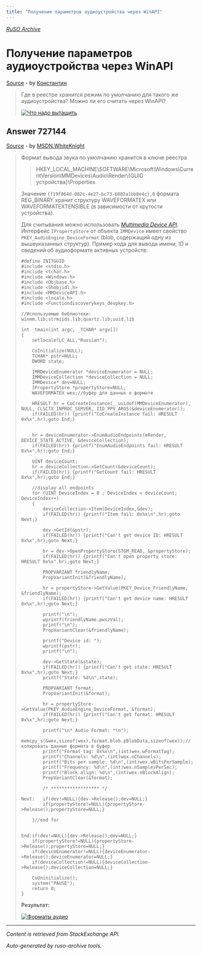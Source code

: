 ```yaml
---
title: "Получение параметров аудиоустройства через WinAPI"
---
```

<p><i><a href="https://github.com/MSDN-WhiteKnight/ruso-archive/">RuSO Archive</a></i></p>
<h1>Получение параметров аудиоустройства через WinAPI</h1>
<p><a href="https://ru.stackoverflow.com/questions/708024/%d0%9f%d0%be%d0%bb%d1%83%d1%87%d0%b5%d0%bd%d0%b8%d0%b5-%d0%bf%d0%b0%d1%80%d0%b0%d0%bc%d0%b5%d1%82%d1%80%d0%be%d0%b2-%d0%b0%d1%83%d0%b4%d0%b8%d0%be%d1%83%d1%81%d1%82%d1%80%d0%be%d0%b9%d1%81%d1%82%d0%b2%d0%b0-%d1%87%d0%b5%d1%80%d0%b5%d0%b7-winapi">Source</a> - by <a href="https://ru.stackoverflow.com/users/264119/%d0%9a%d0%be%d0%bd%d1%81%d1%82%d0%b0%d0%bd%d1%82%d0%b8%d0%bd">Константин</a></p>
<blockquote>
<p>Где в реестре хранится режим по умолчанию для такого же аудиоустройства?
Можно ли его считать через WinAPI?</p>

<p><a href="https://i.stack.imgur.com/CE3SE.jpg" rel="nofollow noreferrer"><img src="https://i.stack.imgur.com/CE3SE.jpg" alt="Что надо вытащить"></a></p>

</blockquote>
<h2>Answer 727144</h2>
<p><a href="https://ru.stackoverflow.com/a/727144/">Source</a> - by <a href="https://ru.stackoverflow.com/users/240512/msdn-whiteknight">MSDN.WhiteKnight</a></p>
<blockquote>
<p>Формат вывода звука по умолчанию хранится в ключе реестра</p>

<blockquote>
  <p>HKEY_LOCAL_MACHINE\SOFTWARE\Microsoft\Windows\CurrentVersion\MMDevices\Audio\Render\{GUID устройства}\Properties</p>
</blockquote>

<p>Значение <code>{f19f064d-082c-4e27-bc73-6882a1bb8e4c},0</code> формата REG_BINARY хранит структуру WAVEFORMATEX или WAVEFORMATEXTENSIBLE (в зависимости от крутости устройства).</p>

<p>Для считывания можно использовать <em><a href="https://msdn.microsoft.com/en-us/library/windows/desktop/dd370794(v=vs.85).aspx" rel="nofollow noreferrer">Multimedia Device API</a></em>. Интерфейс <code>IPropertyStore</code> от объекта <code>IMMDevice</code> имеет свойство <code>PKEY_AudioEngine_DeviceFormat</code> (blob, содержащий одну из вышеуказанных структур). Пример кода для вывода имени, ID и сведений об аудиоформате активных устройств:
</p>

<pre><code>#define INITGUID
#include &lt;stdio.h&gt;
#include &lt;tchar.h&gt;
#include &lt;Windows.h&gt;
#include &lt;Objbase.h&gt;
#include &lt;Shobjidl.h&gt;
#include &lt;MMDeviceAPI.h&gt;
#include &lt;locale.h&gt;
#include &lt;Functiondiscoverykeys_devpkey.h&gt;

//Используемые библиотеки: winmm.lib;strmiids.lib;quartz.lib;uuid.lib

int _tmain(int argc, _TCHAR* argv[])
{
    setlocale(LC_ALL,"Russian");

    CoInitialize(NULL);
    TCHAR* pstr=NULL;
    DWORD state;

    IMMDeviceEnumerator *deviceEnumerator = NULL;
    IMMDeviceCollection *deviceCollection = NULL;
    IMMDevice* dev=NULL;
    IPropertyStore *propertyStore=NULL;
    WAVEFORMATEX wex;//буфер для данных о формате

    HRESULT hr = CoCreateInstance(__uuidof(MMDeviceEnumerator), NULL, CLSCTX_INPROC_SERVER, IID_PPV_ARGS(&amp;deviceEnumerator));
    if(FAILED(hr)) {printf("CoCreateInstance fail: HRESULT 0x%x",hr);goto End;}


    hr = deviceEnumerator-&gt;EnumAudioEndpoints(eRender,  DEVICE_STATE_ACTIVE, &amp;deviceCollection);
    if(FAILED(hr)) {printf("EnumAudioEndpoints fail: HRESULT 0x%x",hr);goto End;}

    UINT deviceCount;
    hr = deviceCollection-&gt;GetCount(&amp;deviceCount);
    if(FAILED(hr)) {printf("GetCount fail: HRESULT 0x%x",hr);goto End;}

    //display all endpoints
    for (UINT DeviceIndex = 0 ; DeviceIndex &lt; deviceCount; DeviceIndex++)
    {
        deviceCollection-&gt;Item(DeviceIndex,&amp;dev);
        if(FAILED(hr)) {printf("Item fail: 0x%x\n",hr);goto Next;}

        dev-&gt;GetId(&amp;pstr);
        if(FAILED(hr)) {printf("Can't get device ID: HRESULT 0x%x",hr);goto Next;}

        hr = dev-&gt;OpenPropertyStore(STGM_READ, &amp;propertyStore);     
        if(FAILED(hr)) {printf("Can't open property store: HRESULT 0x%x",hr);goto Next;}

        PROPVARIANT friendlyName;
        PropVariantInit(&amp;friendlyName);

        hr = propertyStore-&gt;GetValue(PKEY_Device_FriendlyName, &amp;friendlyName);      
        if(FAILED(hr)) {printf("Can't get device name: HRESULT 0x%x",hr);goto Next;}

        printf("\n");
        wprintf(friendlyName.pwszVal); 
        printf("\n");
        PropVariantClear(&amp;friendlyName);

        printf("Device id: ");
        wprintf(pstr);
        printf("\n");       

        dev-&gt;GetState(&amp;state);
        if(FAILED(hr)) {printf("Can't get state: HRESULT 0x%x",hr);goto Next;}
        printf("State: %d\n",state);

        PROPVARIANT format;
        PropVariantInit(&amp;format);

        hr = propertyStore-&gt;GetValue(PKEY_AudioEngine_DeviceFormat, &amp;format);
        if(FAILED(hr)) {printf("Can't get format: HRESULT 0x%x",hr);goto Next;}

        printf("\n* Audio Format: *\n");        
        memcpy_s(&amp;wex,sizeof(wex),format.blob.pBlobData,sizeof(wex));//копировать данные формата в буфер
        printf("Format tag: 0x%x\n",(int)wex.wFormatTag);
        printf("Channels: %d\n",(int)wex.nChannels);
        printf("Bits per sample: %d\n",(int)wex.wBitsPerSample);
        printf("Frequency: %d\n",(int)wex.nSamplesPerSec);
        printf("Block align: %d\n",(int)wex.nBlockAlign);
        PropVariantClear(&amp;format);

        /* ****************** */

Next:   if(dev!=NULL){dev-&gt;Release();dev=NULL;}
        if(propertyStore!=NULL){propertyStore-&gt;Release();propertyStore=NULL;}

    }//end for


End:if(dev!=NULL){dev-&gt;Release();dev=NULL;}
    if(propertyStore!=NULL){propertyStore-&gt;Release();propertyStore=NULL;}
    if(deviceEnumerator!=NULL){deviceEnumerator-&gt;Release();deviceEnumerator=NULL;}
    if(deviceCollection!=NULL){deviceCollection-&gt;Release();deviceCollection=NULL;}  

    CoUninitialize();
    system("PAUSE");
    return 0;
}
</code></pre>

<p><strong>Результат:</strong></p>

<p><a href="https://i.stack.imgur.com/XHmIi.png" rel="nofollow noreferrer"><img src="https://i.stack.imgur.com/XHmIi.png" alt="Форматы аудио"></a></p>

</blockquote>
<hr/>
<p><i>Content is retrieved from StackExchange API. </i></p>
<p><i>Auto-generated by ruso-archive tools. </i></p>

